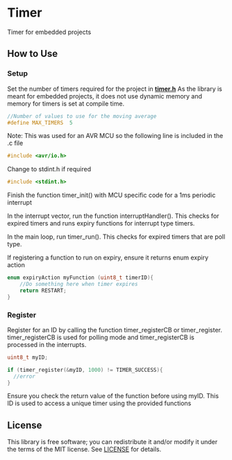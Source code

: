 # Timer
 Timer for embedded projects

## How to Use
### Setup
Set the number of timers required for the project in **[timer.h](src/timer.h?raw=1)**
As the library is meant for embedded projects, it does not use dynamic memory and memory for timers is set at compile time.

```c
//Number of values to use for the moving average
#define MAX_TIMERS  5
```

Note: This was used for an AVR MCU so the following line is included in the .c file
```c
#include <avr/io.h>
```
Change to stdint.h if required
```c
#include <stdint.h>
```

Finish the function timer_init() with MCU specific code for a 1ms periodic interrupt

In the interrupt vector, run the function interruptHandler().  This checks for expired timers and runs expiry functions for interrupt type timers.

In the main loop, run timer_run().  This checks for expired timers that are poll type.

If registering a function to run on expiry, ensure it returns enum expiry action

```c
enum expiryAction myFunction (uint8_t timerID){
    //Do something here when timer expires
    return RESTART;
}
```

### Register
Register for an ID by calling the function timer_registerCB or timer_register.  timer_registerCB is used for polling mode and timer_registerCB is processed in the interrupts.
```c
uint8_t myID;

if (timer_register(&myID, 1000) != TIMER_SUCCESS){  
  //error
}
```
Ensure you check the return value of the function before using myID.  This ID is used to access a unique timer using the provided functions

## License
This library is free software; you can redistribute it and/or modify it under
the terms of the MIT license. See [LICENSE](LICENSE) for details.

